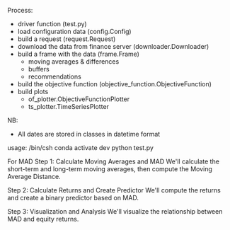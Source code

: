 Process:
- driver function (test.py)
- load configuration data (config.Config)
- build a request (request.Request)
- download the data from finance server (downloader.Downloader)
- build a frame with the data (frame.Frame)
  - moving averages & differences
  - buffers
  - recommendations
- build the objective function (objective_function.ObjectiveFunction)
- build plots
  - of_plotter.ObjectiveFunctionPlotter
  - ts_plotter.TimeSeriesPlotter

NB:
- All dates are stored in classes in datetime format

usage:
/bin/csh
conda activate dev
python test.py


For MAD
Step 1: Calculate Moving Averages and MAD
We'll calculate the short-term and long-term moving averages, then compute the Moving Average Distance.

Step 2: Calculate Returns and Create Predictor
We'll compute the returns and create a binary predictor based on MAD.

Step 3: Visualization and Analysis
We'll visualize the relationship between MAD and equity returns.
